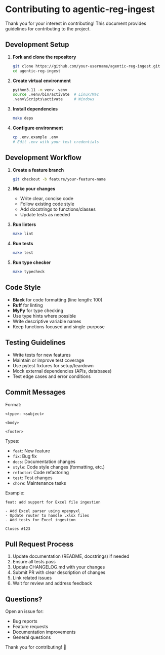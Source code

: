 <!-- SPDX-License-Identifier: MIT | (c) 2025 Leopoldo Carvalho Correia de Lima -->

# Contributing to agentic-reg-ingest

Thank you for your interest in contributing! This document provides guidelines for contributing to the project.

## Development Setup

1. **Fork and clone the repository**
   ```bash
   git clone https://github.com/your-username/agentic-reg-ingest.git
   cd agentic-reg-ingest
   ```

2. **Create virtual environment**
   ```bash
   python3.11 -m venv .venv
   source .venv/bin/activate  # Linux/Mac
   .venv\Scripts\activate     # Windows
   ```

3. **Install dependencies**
   ```bash
   make deps
   ```

4. **Configure environment**
   ```bash
   cp .env.example .env
   # Edit .env with your test credentials
   ```

## Development Workflow

1. **Create a feature branch**
   ```bash
   git checkout -b feature/your-feature-name
   ```

2. **Make your changes**
   - Write clear, concise code
   - Follow existing code style
   - Add docstrings to functions/classes
   - Update tests as needed

3. **Run linters**
   ```bash
   make lint
   ```

4. **Run tests**
   ```bash
   make test
   ```

5. **Run type checker**
   ```bash
   make typecheck
   ```

## Code Style

- **Black** for code formatting (line length: 100)
- **Ruff** for linting
- **MyPy** for type checking
- Use type hints where possible
- Write descriptive variable names
- Keep functions focused and single-purpose

## Testing Guidelines

- Write tests for new features
- Maintain or improve test coverage
- Use pytest fixtures for setup/teardown
- Mock external dependencies (APIs, databases)
- Test edge cases and error conditions

## Commit Messages

Format:
```
<type>: <subject>

<body>

<footer>
```

Types:
- `feat`: New feature
- `fix`: Bug fix
- `docs`: Documentation changes
- `style`: Code style changes (formatting, etc.)
- `refactor`: Code refactoring
- `test`: Test changes
- `chore`: Maintenance tasks

Example:
```
feat: add support for Excel file ingestion

- Add Excel parser using openpyxl
- Update router to handle .xlsx files
- Add tests for Excel ingestion

Closes #123
```

## Pull Request Process

1. Update documentation (README, docstrings) if needed
2. Ensure all tests pass
3. Update CHANGELOG.md with your changes
4. Submit PR with clear description of changes
5. Link related issues
6. Wait for review and address feedback

## Questions?

Open an issue for:
- Bug reports
- Feature requests
- Documentation improvements
- General questions

Thank you for contributing! 🎉

